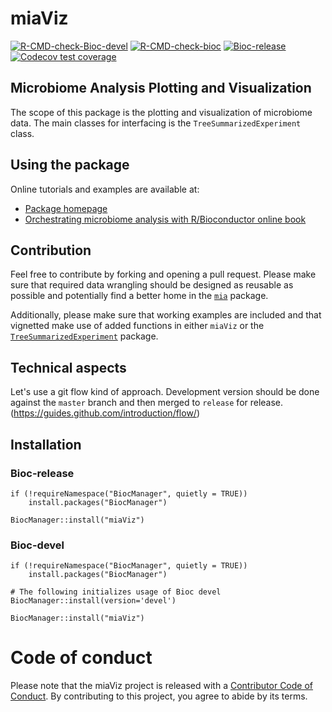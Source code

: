 # miaViz

<!-- badges: start -->

[![R-CMD-check-Bioc-devel](https://github.com/microbiome/miaViz/workflows/R-CMD-check-bioc-devel/badge.svg)](https://github.com/microbiome/miaViz/actions)
[![R-CMD-check-bioc](https://github.com/microbiome/mia/actions/workflows/check-bioc.yml/badge.svg)](https://github.com/microbiome/mia/actions/workflows/check-bioc.yml)
[![Bioc-release](http://bioconductor.org/shields/build/release/bioc/miaViz.svg)](http://bioconductor.org/packages/release/bioc/html/miaViz.html)
[![Codecov test
coverage](https://codecov.io/gh/microbiome/miaViz/branch/master/graph/badge.svg)](https://codecov.io/gh/microbiome/miaViz?branch=master)

<!-- badges: end -->

## Microbiome Analysis Plotting and Visualization

The scope of this package is the plotting and visualization of microbiome data.
The main classes for interfacing is the `TreeSummarizedExperiment` class.

## Using the package

Online tutorials and examples are available at:

- [Package homepage](https://microbiome.github.io/miaViz/) 
- [Orchestrating microbiome analysis with R/Bioconductor online book](https://microbiome.github.io/OMA)


## Contribution

Feel free to contribute by forking and opening a pull request. Please make sure
that required data wrangling should be designed as reusable as possible and
potentially find a better home in the [`mia`](https://github.com/FelixErnst/mia)
package.

Additionally, please make sure that working examples are included and that 
vignetted make use of added functions in either `miaViz` or the
[`TreeSummarizedExperiment`](https://github.com/fionarhuang/TreeSummarizedExperiment)
package.

## Technical aspects

Let's use a git flow kind of approach. Development version should be done 
against the `master` branch and then merged to `release` for release. 
(https://guides.github.com/introduction/flow/)

## Installation

### Bioc-release

```
if (!requireNamespace("BiocManager", quietly = TRUE))
    install.packages("BiocManager")

BiocManager::install("miaViz")
```

### Bioc-devel

```
if (!requireNamespace("BiocManager", quietly = TRUE))
    install.packages("BiocManager")

# The following initializes usage of Bioc devel
BiocManager::install(version='devel')

BiocManager::install("miaViz")
```

# Code of conduct

Please note that the miaViz project is released with a [Contributor Code of Conduct](https://contributor-covenant.org/version/2/0/CODE_OF_CONDUCT.html).
By contributing to this project, you agree to abide by its terms.
